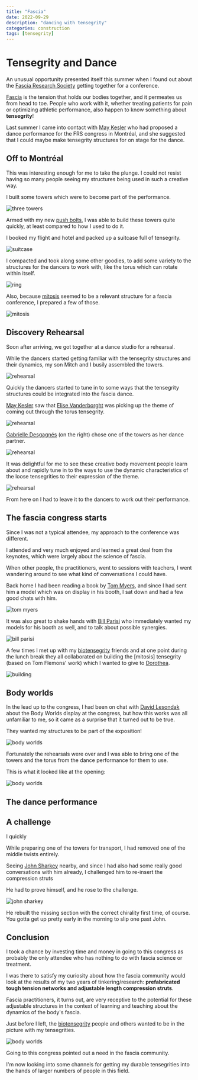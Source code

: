 ```yaml
---
title: "Fascia"
date: 2022-09-29
description: "dancing with tensegrity"
categories: construction
tags: [tensegrity]
---
```

# Tensegrity and Dance

An unusual opportunity presented itself this summer when I found out about the [Fascia Research Society](https://fasciaresearchsociety.org/) getting together for
a conference.

[Fascia](https://en.wikipedia.org/wiki/Fascia) is the tension that holds our bodies together, and it permeates us from head to toe.  People who work with it, whether
treating patients for pain or optimizing athletic performance, also happen to know something about **tensegrity**!

Last summer I came into contact with [May Kesler](http://www.maykesler.com/) who had proposed a dance performance for the FRS congress in Montréal,
and she suggested that I could maybe make tensegrity structures for on stage for the dance.

## Off to Montréal

This was interesting enough for me to take the plunge. I could not resist having
so many people seeing my structures being used in such a creative way.

I built some towers which were to become part of the performance.

![three towers](/images/2022-09/three-towers.jpg)

Armed with my new [push bolts](/construction/2022/08/04/push-bolts-for-people), 
I was able to build these towers quite quickly, at least compared to how I used to do it.

I booked my flight and hotel and packed up a suitcase full of tensegrity. 

![suitcase](/images/2022-09/suitcase.jpg)

I compacted and took along some other goodies, to add some variety to the structures for the dancers to work with, 
like the torus which can rotate within itself.

![ring](/images/2022-09/ring.jpg)

Also, because [mitosis](/construction/2022/08/30/mitosis) seemed to be a relevant structure for a fascia conference, I prepared a few of those.

![mitosis](/images/2022-09/mitosis-2x.jpg)

## Discovery Rehearsal

Soon after arriving, we got together at a dance studio for a rehearsal.

While the dancers started getting familiar with the tensegrity structures and their dynamics, my son Mitch and I busily assembled the towers.

![rehearsal](/images/2022-09/rehearsal-3.jpg)

Quickly the dancers started to tune in to some ways that the tensegrity structures could be integrated into the fascia dance.

[May Kesler](http://www.maykesler.com/) saw that [Elise Vanderborght](https://www.spinalmouvement.com/stjosephmassotherapie/elise-vanderborght) was picking up the theme of coming out through the torus tensegrity.

![rehearsal](/images/2022-09/rehearsal-1.jpg)

[Gabrielle Desgagnés](https://www.quebecdanse.org/en/repertoire/desgagnes-gabrielle-2/) (on the right) chose one of the towers as her dance partner.

![rehearsal](/images/2022-09/rehearsal-4.jpg)

It was delightful for me to see these creative body movement people learn about and rapidly tune in to the ways
to use the dynamic characteristics of the loose tensegrities to their expression of the theme.

![rehearsal](/images/2022-09/rehearsal-2.jpg)

From here on I had to leave it to the dancers to work out their performance.

## The fascia congress starts

Since I was not a typical attendee, my approach to the conference was different.

I attended and very much enjoyed and learned a great deal from the keynotes, which were largely about the science of fascia.

When other people, the practitioners, went to sessions with teachers, I went wandering around to see what kind of conversations I could have.

Back home I had been reading a book by [Tom Myers](https://www.anatomytrains.com/), and since I had sent him a model which was on display in his booth,
I sat down and had a few good chats with him.

![tom myers](/images/2022-09/myers.jpg)

It was also great to shake hands with [Bill Parisi](https://www.parisischool.com/about-us/meet-bill-parisi/) who immediately wanted my models
for his booth as well, and to talk about possible synergies.

![bill parisi](/images/2022-09/parisi.jpg)

A few times I met up with my [biotensegrity](http://www.biotensegrity.com/) friends and at one point during the lunch break
they all collaborated on building the [mitosis] tensegrity (based on Tom Flemons' work) which I wanted to give to [Dorothea](https://research.cs.queensu.ca/home/blostein/). 

![building](/images/2022-09/building-biotensegrity.jpg)

## Body worlds

In the lead up to the congress, I had been on chat with [David Lesondak](http://www.davidlesondak.com/) about the Body Worlds display
at the congress, but how this works was all unfamiliar to me, so it came as a surprise that it turned out to be true.

They wanted my structures to be part of the exposition!

![body worlds](/images/2022-09/body-worlds-1.jpg)

Fortunately the rehearsals were over and I was able to bring one of the towers and the torus from the dance performance for them to use.

This is what it looked like at the opening:

![body worlds](/images/2022-09/body-worlds-2.jpg)

## The dance performance

## A challenge

I quickly 

While preparing one of the towers for transport, I had removed one of the middle twists entirely.

Seeing [John Sharkey](http://www.johnsharkeyevents.com/) nearby, and since I had also had some really good conversations with him already,
I challenged him to re-insert the compression struts

He had to prove himself, and he rose to the challenge.

![john sharkey](/images/2022-09/sharkey.jpg)

He rebuilt the missing section with the correct chirality first time, of course. You gotta get up pretty early in the morning
to slip one past John.

## Conclusion

I took a chance by investing time and money in going to this congress as probably the only attendee who
has nothing to do with fascia science or treatment.

I was there to satisfy my curiosity about how the fascia community would look at the results of my two
years of tinkering/research: **prefabricated tough tension networks and adjustable length compression struts**.

Fascia practitioners, it turns out, are very receptive to the potential for these adjustable structures in the context
of learning and teaching about the dynamics of the body's fascia.

Just before I left, the [biotensegrity](http://www.biotensegrity.com/) people and others wanted to be in the picture
with my tensegrities.

![body worlds](/images/2022-09/fascia-group-photo.jpg)

Going to this congress pointed out a need in the fascia community. 

I'm now looking into some channels for getting my durable tensegrities into the hands of larger numbers of people in this field.

